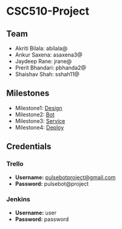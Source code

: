 # CSC510-Project
## Team
+ Akriti Bilala: abilala@
+ Ankur Saxena: asaxena3@
+ Jaydeep Rane: jrane@
+ Prerit Bhandari: pbhanda2@
+ Shaishav Shah: sshah11@

## Milestones
+ Milestone1: [Design](https://github.ncsu.edu/sshah11/CSC510-Project/blob/Milestone1/DESIGN.md)
+ Milestone2: [Bot](https://github.ncsu.edu/sshah11/CSC510-Project/tree/Milestone2/Bot.md)
+ Milestone3: [Service](https://github.ncsu.edu/sshah11/CSC510-Project/blob/Milestone3/Bot.md)
+ Milestone4: [Deploy](https://github.ncsu.edu/sshah11/CSC510-Project/blob/Milestone4/README.md)

## Credentials
### Trello
* **Username:** pulsebotproject@gmail.com
* **Password:** pulsebot@project

### Jenkins
* **Username:** user
* **Password:** password
